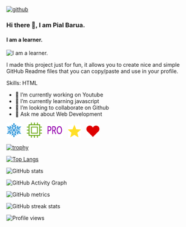 [<img src='https://cdn.jsdelivr.net/npm/simple-icons@3.0.1/icons/github.svg' alt='github' height='40'>](https://github.com/https://github.com/PialBarua)  
### Hi there 👋, I am Pial Barua.
#### I am a learner.
![I am a learner.](https://scontent.fcgp7-1.fna.fbcdn.net/v/t1.6435-9/p600x600/119147505_370198384002626_6787229846692696859_n.jpg?_nc_cat=111&ccb=1-5&_nc_sid=e3f864&_nc_ohc=wHowreKNj0kAX-xIt1e&_nc_ht=scontent.fcgp7-1.fna&oh=e4ee4388f3018f3978fbbf458720d2e2&oe=61C60A19)

I made this project just for fun, it allows you to create nice and simple GitHub Readme files that you can copy/paste and use in your profile.

Skills: HTML 

- 🔭 I’m currently working on Youtube 
- 🌱 I’m currently learning javascript 
- 👯 I’m looking to collaborate on Github 
- 💬 Ask me about Web Development 




<a href='https://archiveprogram.github.com/'><img src='https://raw.githubusercontent.com/acervenky/animated-github-badges/master/assets/acbadge.gif' width='40' height='40'></a> <a href='https://docs.github.com/en/developers'><img src='https://raw.githubusercontent.com/acervenky/animated-github-badges/master/assets/devbadge.gif' width='40' height='40'></a> <a href='https://github.com/pricing'><img src='https://raw.githubusercontent.com/acervenky/animated-github-badges/master/assets/pro.gif' width='40' height='40'></a> <a href='https://stars.github.com/'><img src='https://raw.githubusercontent.com/acervenky/animated-github-badges/master/assets/starbadge.gif' width='35' height='35'></a> <a href='https://docs.github.com/en/github/supporting-the-open-source-community-with-github-sponsors'><img src='https://raw.githubusercontent.com/acervenky/animated-github-badges/master/assets/sponsorbadge.gif' width='35' height='35'></a> 

[![trophy](https://github-profile-trophy.vercel.app/?username=https://github.com/PialBarua)](https://github.com/ryo-ma/github-profile-trophy)

[![Top Langs](https://github-readme-stats.vercel.app/api/top-langs/?username=https://github.com/PialBarua)](https://github.com/anuraghazra/github-readme-stats)

![GitHub stats](https://github-readme-stats.vercel.app/api?username=https://github.com/PialBarua&show_icons=true&count_private=true)  

![GitHub Activity Graph](https://activity-graph.herokuapp.com/graph?username=https://github.com/PialBarua)  

![GitHub metrics](https://metrics.lecoq.io/https://github.com/PialBarua)  

![GitHub streak stats](https://github-readme-streak-stats.herokuapp.com/?user=https://github.com/PialBarua)  

![Profile views](https://gpvc.arturio.dev/https://github.com/PialBarua)  
